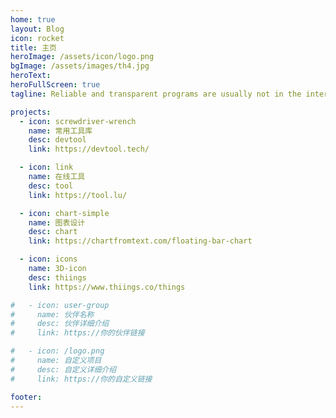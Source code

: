 ```yaml
---
home: true
layout: Blog
icon: rocket
title: 主页
heroImage: /assets/icon/logo.png
bgImage: /assets/images/th4.jpg
heroText: 
heroFullScreen: true
tagline: Reliable and transparent programs are usually not in the interest of the programmers

projects:
  - icon: screwdriver-wrench
    name: 常用工具库
    desc: devtool
    link: https://devtool.tech/

  - icon: link
    name: 在线工具
    desc: tool
    link: https://tool.lu/

  - icon: chart-simple
    name: 图表设计
    desc: chart
    link: https://chartfromtext.com/floating-bar-chart

  - icon: icons
    name: 3D-icon
    desc: thiings
    link: https://www.thiings.co/things

#   - icon: user-group
#     name: 伙伴名称
#     desc: 伙伴详细介绍
#     link: https://你的伙伴链接

#   - icon: /logo.png
#     name: 自定义项目
#     desc: 自定义详细介绍
#     link: https://你的自定义链接

footer: 
---
```


<!-- 这是一个博客主页的案例。

要使用此布局，你应该在页面前端设置 `layout: Blog` 和 `home: true`。

相关配置文档请见 [博客主页](https://theme-hope.vuejs.press/zh/guide/blog/home.html)。 -->
